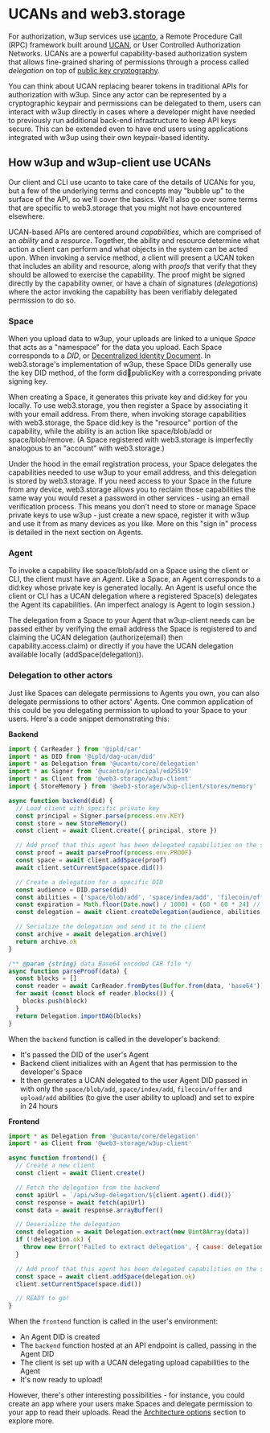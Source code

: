 # UCANs and web3.storage

For authorization, w3up services use [ucanto](https://github.com/web3-storage/ucanto), a Remote Procedure Call (RPC) framework built around [UCAN](https://ucan.xyz/), or User Controlled Authorization Networks. UCANs are a powerful capability-based authorization system that allows fine-grained sharing of permissions through a process called _delegation_ on top of [public key cryptography](https://en.wikipedia.org/wiki/Public-key_cryptography).

You can think about UCAN replacing bearer tokens in traditional APIs for authorization with w3up. Since any actor can be represented by a cryptographic keypair and permissions can be delegated to them, users can interact with w3up directly in cases where a developer might have needed to previously run additional back-end infrastructure to keep API keys secure. This can be extended even to have end users using applications integrated with w3up using their own keypair-based identity.

## How w3up and w3up-client use UCANs

Our client and CLI use ucanto to take care of the details of UCANs for you, but a few of the underlying terms and concepts may "bubble up" to the surface of the API, so we'll cover the basics. We'll also go over some terms that are specific to web3.storage that you might not have encountered elsewhere.

UCAN-based APIs are centered around _capabilities_, which are comprised of an _ability_ and a _resource_. Together, the ability and resource determine what action a client can perform and what objects in the system can be acted upon. When invoking a service method, a client will present a UCAN token that includes an ability and resource, along with _proofs_ that verify that they should be allowed to exercise the capability. The proof might be signed directly by the capability owner, or have a chain of signatures (_delegations_) where the actor invoking the capability has been verifiably delegated permission to do so.

### Space

When you upload data to w3up, your uploads are linked to a unique _Space_ that acts as a "namespace" for the data you upload. Each Space corresponds to a _DID_, or [Decentralized Identity Document](https://www.w3.org/TR/did-core/). In web3.storage's implementation of w3up, these Space DIDs generally use the key DID method, of the form did:key:publicKey with a corresponding private signing key.

When creating a Space, it generates this private key and did:key for you locally. To use web3.storage, you then register a Space by associating it with your email address. From there, when invoking storage capabilities with web3.storage, the Space did:key is the "resource" portion of the capability, while the ability is an action like space/blob/add or space/blob/remove. (A Space registered with web3.storage is imperfectly analogous to an "account" with web3.storage.)

Under the hood in the email registration process, your Space delegates the capabilities needed to use w3up to your email address, and this delegation is stored by web3.storage. If you need access to your Space in the future from any device, web3.storage allows you to reclaim those capabilities the same way you would reset a password in other services - using an email verification process. This means you don't need to store or manage Space private keys to use w3up - just create a new space, register it with w3up and use it from as many devices as you like. More on this "sign in" process is detailed in the next section on Agents.

### Agent

To invoke a capability like space/blob/add on a Space using the client or CLI, the client must have an _Agent_. Like a Space, an Agent corresponds to a did:key whose private key is generated locally. An Agent is useful once the client or CLI has a UCAN delegation where a registered Space(s) delegates the Agent its capabilities. (An imperfect analogy is Agent to login session.)

The delegation from a Space to your Agent that w3up-client needs can be passed either by verifying the email address the Space is registered to and claiming the UCAN delegation (authorize(email) then capability.access.claim) or directly if you have the UCAN delegation available locally (addSpace(delegation)).

### Delegation to other actors

Just like Spaces can delegate permissions to Agents you own, you can also delegate permissions to other actors' Agents. One common application of this could be you delegating permission to upload to your Space to your users. Here's a code snippet demonstrating this:

**Backend**

```js
import { CarReader } from '@ipld/car'
import * as DID from '@ipld/dag-ucan/did'
import * as Delegation from '@ucanto/core/delegation'
import * as Signer from '@ucanto/principal/ed25519'
import * as Client from '@web3-storage/w3up-client'
import { StoreMemory } from '@web3-storage/w3up-client/stores/memory'

async function backend(did) {
  // Load client with specific private key
  const principal = Signer.parse(process.env.KEY)
  const store = new StoreMemory()
  const client = await Client.create({ principal, store })

  // Add proof that this agent has been delegated capabilities on the space
  const proof = await parseProof(process.env.PROOF)
  const space = await client.addSpace(proof)
  await client.setCurrentSpace(space.did())

  // Create a delegation for a specific DID
  const audience = DID.parse(did)
  const abilities = ['space/blob/add', 'space/index/add', 'filecoin/offer', 'upload/add']
  const expiration = Math.floor(Date.now() / 1000) + (60 * 60 * 24) // 24 hours from now
  const delegation = await client.createDelegation(audience, abilities, { expiration })

  // Serialize the delegation and send it to the client
  const archive = await delegation.archive()
  return archive.ok
}

/** @param {string} data Base64 encoded CAR file */
async function parseProof(data) {
  const blocks = []
  const reader = await CarReader.fromBytes(Buffer.from(data, 'base64'))
  for await (const block of reader.blocks()) {
    blocks.push(block)
  }
  return Delegation.importDAG(blocks)
}
```

When the `backend` function is called in the developer's backend:
- It's passed the DID of the user's Agent
- Backend client initializes with an Agent that has permission to the developer's Space
- It then generates a UCAN delegated to the user Agent DID passed in with only the `space/blob/add`, `space/index/add`, `filecoin/offer` and `upload/add` abilities (to give the user ability to upload) and set to expire in 24 hours

**Frontend**

```js
import * as Delegation from '@ucanto/core/delegation'
import * as Client from '@web3-storage/w3up-client'

async function frontend() {
  // Create a new client
  const client = await Client.create()

  // Fetch the delegation from the backend
  const apiUrl = `/api/w3up-delegation/${client.agent().did()}`
  const response = await fetch(apiUrl)
  const data = await response.arrayBuffer()

  // Deserialize the delegation
  const delegation = await Delegation.extract(new Uint8Array(data))
  if (!delegation.ok) {
    throw new Error('Failed to extract delegation', { cause: delegation.error })
  }

  // Add proof that this agent has been delegated capabilities on the space
  const space = await client.addSpace(delegation.ok)
  client.setCurrentSpace(space.did())

  // READY to go!
}
```

When the `frontend` function is called in the user's environment:
- An Agent DID is created
- The `backend` function hosted at an API endpoint is called, passing in the Agent DID
- The client is set up with a UCAN delegating upload capabilities to the Agent
- It's now ready to upload!

However, there's other interesting possibilities - for instance, you could create an app where your users make Spaces and delegate permission to your app to read their uploads. Read the [Architecture options](/docs/concepts/architecture-options/) section to explore more.
